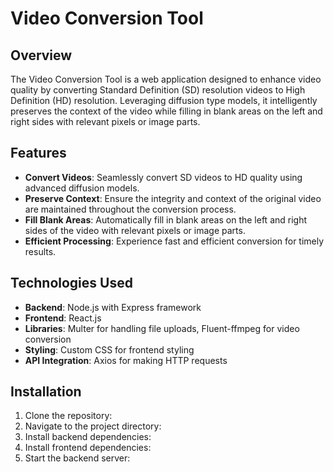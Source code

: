 # Video Conversion Tool

## Overview
The Video Conversion Tool is a web application designed to enhance video quality by converting Standard Definition (SD) resolution videos to High Definition (HD) resolution. Leveraging diffusion type models, it intelligently preserves the context of the video while filling in blank areas on the left and right sides with relevant pixels or image parts.

## Features
- **Convert Videos**: Seamlessly convert SD videos to HD quality using advanced diffusion models.
- **Preserve Context**: Ensure the integrity and context of the original video are maintained throughout the conversion process.
- **Fill Blank Areas**: Automatically fill in blank areas on the left and right sides of the video with relevant pixels or image parts.
- **Efficient Processing**: Experience fast and efficient conversion for timely results.

## Technologies Used
- **Backend**: Node.js with Express framework
- **Frontend**: React.js
- **Libraries**: Multer for handling file uploads, Fluent-ffmpeg for video conversion
- **Styling**: Custom CSS for frontend styling
- **API Integration**: Axios for making HTTP requests

## Installation
1. Clone the repository:
2. Navigate to the project directory:
3. Install backend dependencies:
4. Install frontend dependencies:
5. Start the backend server: